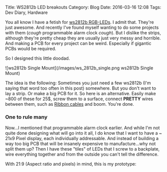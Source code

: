Title: WS2812b LED breakouts
Category: Blog
Date: 2016-03-16 12:08
Tags: Dev Diary, Hardware

You all know I have a fetish for [ws2812b RGB-LEDs](http://rgb-123.com/wp-content/uploads/2013/08/PinLayout.jpg). I admit that. They're just awesome. And recently I've found myself wanting to do some projects with them (*cough* programmable alarm clock *cough*). But I dislike the strips, although they're pretty cheap they are usually just very messy and horrible. And making a PCB for every project can be weird. Especially if gigantic PCBs would be required.

So I designed this little doodad.

![ws2812b Single Mount](/images/ws_2812b_single.png ws2812b Single Mount)

The idea is the following: Sometimes you just need a few ws2812b (I'm saying that word too often in this post) somewhere. But you don't want to lay a strip. Or make a big PCB for it.
So here is an alternative. Easily make ~800 of these for 25$, screw them to a surface, connect **PRETTY** wires between them, such as [Ribbon cables](http://cdn.usdigital.com/assets/images/galleries/ca-c10-f-c10_0.jpg) and boom. You're done.

### One to rule many

Now...I mentioned that programmable alarm clock earlier. And while I'm not quite done designing what will go into it all, I do know that I want to have a ~ 21x9 Pixel display, each individually addressable. And instead of building a way too big PCB that will be insanely expensive to manufacture...why not split them up? Then I have these "tiles" of LEDs that I screw to a backplate, wire everything together and from the outside you can't tell the difference.

With 21:9 (Aspect ratio and pixels) in mind, this is my prototype:

<TO BE CONTINUED>